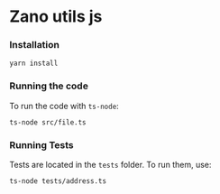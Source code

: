 # Zano utils js

### Installation

```yarn install```

### Running the code

To run the code with `ts-node`:

```ts-node src/file.ts```

### Running Tests

Tests are located in the `tests` folder. To run them, use:

```ts-node tests/address.ts```
